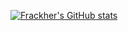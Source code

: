 [![Frackher's GitHub stats](https://github-readme-stats.vercel.app/api?username=Frackher)](https://github.com/anuraghazra/github-readme-stats)
